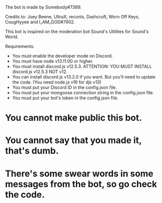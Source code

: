 The bot is made by Somebody#7389.

Credits to: 
Joey Beene, UltraX, reconlx, Dashcruft, Worn Off Keys, CougHyyee and I_AM_GOD#7902.

This bot is inspired on the moderation bot Sound's Utilities for Sound's World.

Requirements:

- You must enable the developer mode on Discord.
- You must have node v13.11.00 or higher.
- You must install discord.js v12.5.3. ATTENTION: YOU MUST INSTALL discord.js v12.5.3 NOT v12.
- You can install discord.js v13.2.0 if you want. But you'll need to update the code. (You need node.js v16 for djs v13)
- You must put your Discord ID in the config.json file.
- You must put your mongoose connection string in the config.json file.
- You must put your bot's token in the config.json file.

# You cannot make public this bot.
# You cannot say that you made it, that's dumb.
# There's some swear words in some messages from the bot, so go check the code.
